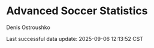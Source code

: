 # Advanced Soccer Statistics
Denis Ostroushko

<!-- gfm -->

Last successful data update: 2025-09-06 12:13:52 CST
